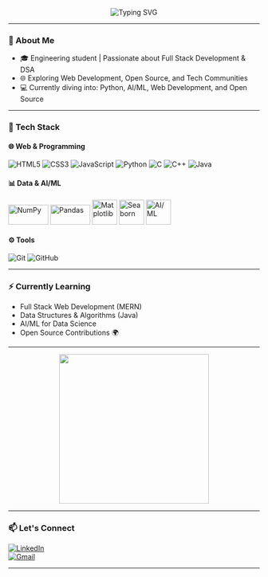 <p align="center">
  <img src="https://readme-typing-svg.herokuapp.com?font=Fira+Code&size=25&pause=1000&center=true&vCenter=true&width=500&lines=Hi+I'm+Subha+👋;Aspiring+Full+Stack+Developer;AI%2FML+Enthusiast+🤖;100DaysOfCode+in+Progress+🔥" alt="Typing SVG" />
</p>

---

### 💫 About Me
- 🎓 Engineering student | Passionate about Full Stack Development & DSA
- 🌐 Exploring Web Development, Open Source, and Tech Communities
- 💻 Currently diving into: Python, AI/ML, Web Development, and Open Source

---

### 🧰 Tech Stack  

#### 🌐 Web & Programming
![HTML5](https://img.shields.io/badge/-HTML5-E34F26?style=for-the-badge&logo=html5&logoColor=white)
![CSS3](https://img.shields.io/badge/-CSS3-1572B6?style=for-the-badge&logo=css3)
![JavaScript](https://img.shields.io/badge/-JavaScript-F7DF1E?style=for-the-badge&logo=javascript&logoColor=black)
![Python](https://img.shields.io/badge/-Python-3776AB?style=for-the-badge&logo=python&logoColor=white)
![C](https://img.shields.io/badge/-C-00599C?style=for-the-badge&logo=c&logoColor=white)
![C++](https://img.shields.io/badge/-C++-00599C?style=for-the-badge&logo=cplusplus&logoColor=white)
![Java](https://img.shields.io/badge/-Java-007396?style=for-the-badge&logo=java&logoColor=white)

#### 📊 Data & AI/ML
<p align="left">
  <img src="https://upload.wikimedia.org/wikipedia/commons/3/31/NumPy_logo_2020.svg" width="80" height="40" alt="NumPy"/>
  <img src="https://upload.wikimedia.org/wikipedia/commons/e/ed/Pandas_logo.svg" width="80" height="40" alt="Pandas"/>
  <img src="https://upload.wikimedia.org/wikipedia/commons/8/84/Matplotlib_icon.svg" width="50" height="50" alt="Matplotlib"/>
  <img src="https://seaborn.pydata.org/_images/logo-mark-lightbg.svg" width="50" height="50" alt="Seaborn"/>
  <img src="https://cdn-icons-png.flaticon.com/512/1006/1006363.png" width="50" height="50" alt="AI/ML"/>
</p>

#### ⚙️ Tools
![Git](https://img.shields.io/badge/-Git-F05032?style=for-the-badge&logo=git&logoColor=white)
![GitHub](https://img.shields.io/badge/-GitHub-181717?style=for-the-badge&logo=github)

---

### ⚡ Currently Learning
- Full Stack Web Development (MERN)
- Data Structures & Algorithms (Java)
- AI/ML for Data Science
- Open Source Contributions 🌍

---

<p align="center">
  <img src="https://media.giphy.com/media/qgQUggAC3Pfv687qPC/giphy.gif" width="300"/>
</p>

---

### 📫 Let's Connect  

[![LinkedIn](https://img.shields.io/badge/-LinkedIn-blue?style=for-the-badge&logo=linkedin&logoColor=white)](https://www.linkedin.com/in/subha-maji)  
[![Gmail](https://img.shields.io/badge/-Gmail-D14836?style=for-the-badge&logo=gmail&logoColor=white)](mailto:2022.subhamaji@gmail.com)

---
